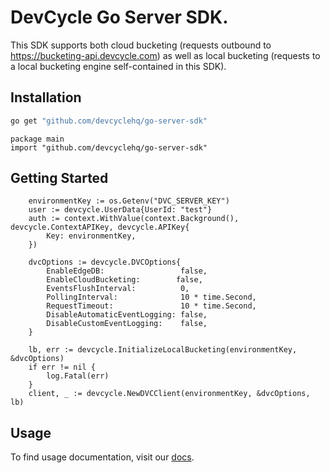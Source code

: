 # DevCycle Go Server SDK.

This SDK supports both cloud bucketing (requests outbound to https://bucketing-api.devcycle.com) as well as local bucketing (requests to a local bucketing engine self-contained in this SDK).

## Installation

```bash
go get "github.com/devcyclehq/go-server-sdk"
```

```golang
package main
import "github.com/devcyclehq/go-server-sdk"
```

## Getting Started

```golang
    environmentKey := os.Getenv("DVC_SERVER_KEY")
	user := devcycle.UserData{UserId: "test"}
	auth := context.WithValue(context.Background(), devcycle.ContextAPIKey, devcycle.APIKey{
		Key: environmentKey,
	})

	dvcOptions := devcycle.DVCOptions{
		EnableEdgeDB:                 false,
		EnableCloudBucketing:        false,
		EventsFlushInterval:          0,
		PollingInterval:              10 * time.Second,
		RequestTimeout:               10 * time.Second,
		DisableAutomaticEventLogging: false,
		DisableCustomEventLogging:    false,
	}

	lb, err := devcycle.InitializeLocalBucketing(environmentKey, &dvcOptions)
	if err != nil {
		log.Fatal(err)
	}
	client, _ := devcycle.NewDVCClient(environmentKey, &dvcOptions, lb)
```

## Usage

To find usage documentation, visit our [docs](https://docs.devcycle.com/docs/sdk/server-side-sdks/go#usage).